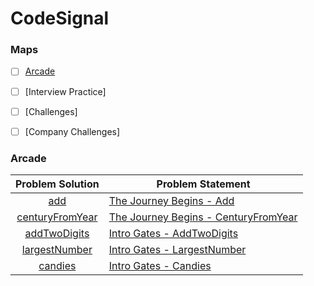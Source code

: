 # CodeSignal

### Maps

- [ ] [Arcade](https://github.com/natalyayyad/Coding-Problems/tree/master/CodeSignal/Arcade)

- [ ] [Interview Practice]

- [ ] [Challenges]

- [ ] [Company Challenges]

### Arcade

| Problem Solution  | Problem Statement                      |
| :---------------: | -------------------------------------- |
|       [add]       | [The Journey Begins - Add]             |
| [centuryFromYear] | [The Journey Begins - CenturyFromYear] |
|  [addTwoDigits]   | [Intro Gates - AddTwoDigits]           |
|  [largestNumber]  | [Intro Gates - LargestNumber]          |
|     [candies]     | [Intro Gates - Candies]                |

[//]: # "Arcade"
[add]: Arcade/Intro/The%20Journey%20Begins/add.java?ts=4
[the journey begins - add]: https://app.codesignal.com/arcade/intro/level-1/jwr339Kq6e3LQTsfa
[centuryfromyear]: Arcade/Intro/The%20Journey%20Begins/centuryFromYear.java?ts=4
[the journey begins - centuryfromyear]: https://app.codesignal.com/arcade/intro/level-1/egbueTZRRL5Mm4TXN
[addtwodigits]: Arcade/The%20Core/Intro%20Gates/addTwoDigits.java?ts=4
[intro gates - addtwodigits]: https://app.codesignal.com/arcade/code-arcade/intro-gates/wAGdN6FMPkx7WBq66
[largestnumber]: Arcade/The%20Core/Intro%20Gates/largestNumber.java?ts=4
[intro gates - largestnumber]: https://app.codesignal.com/arcade/code-arcade/intro-gates/SZB5XypsMokGusDhX
[candies]: Arcade/The%20Core/Intro%20Gates/candies.java?ts=4
[intro gates - candies]: https://app.codesignal.com/arcade/code-arcade/intro-gates/DdNKFA3XCX6XN7bNz
[//]: # "EOF"
